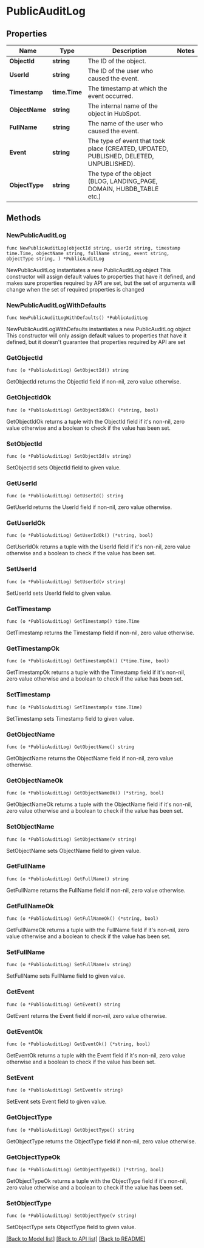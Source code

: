 # PublicAuditLog

## Properties

Name | Type | Description | Notes
------------ | ------------- | ------------- | -------------
**ObjectId** | **string** | The ID of the object. | 
**UserId** | **string** | The ID of the user who caused the event. | 
**Timestamp** | **time.Time** | The timestamp at which the event occurred. | 
**ObjectName** | **string** | The internal name of the object in HubSpot. | 
**FullName** | **string** | The name of the user who caused the event. | 
**Event** | **string** | The type of event that took place (CREATED, UPDATED, PUBLISHED, DELETED, UNPUBLISHED). | 
**ObjectType** | **string** | The type of the object (BLOG, LANDING_PAGE, DOMAIN, HUBDB_TABLE etc.) | 

## Methods

### NewPublicAuditLog

`func NewPublicAuditLog(objectId string, userId string, timestamp time.Time, objectName string, fullName string, event string, objectType string, ) *PublicAuditLog`

NewPublicAuditLog instantiates a new PublicAuditLog object
This constructor will assign default values to properties that have it defined,
and makes sure properties required by API are set, but the set of arguments
will change when the set of required properties is changed

### NewPublicAuditLogWithDefaults

`func NewPublicAuditLogWithDefaults() *PublicAuditLog`

NewPublicAuditLogWithDefaults instantiates a new PublicAuditLog object
This constructor will only assign default values to properties that have it defined,
but it doesn't guarantee that properties required by API are set

### GetObjectId

`func (o *PublicAuditLog) GetObjectId() string`

GetObjectId returns the ObjectId field if non-nil, zero value otherwise.

### GetObjectIdOk

`func (o *PublicAuditLog) GetObjectIdOk() (*string, bool)`

GetObjectIdOk returns a tuple with the ObjectId field if it's non-nil, zero value otherwise
and a boolean to check if the value has been set.

### SetObjectId

`func (o *PublicAuditLog) SetObjectId(v string)`

SetObjectId sets ObjectId field to given value.


### GetUserId

`func (o *PublicAuditLog) GetUserId() string`

GetUserId returns the UserId field if non-nil, zero value otherwise.

### GetUserIdOk

`func (o *PublicAuditLog) GetUserIdOk() (*string, bool)`

GetUserIdOk returns a tuple with the UserId field if it's non-nil, zero value otherwise
and a boolean to check if the value has been set.

### SetUserId

`func (o *PublicAuditLog) SetUserId(v string)`

SetUserId sets UserId field to given value.


### GetTimestamp

`func (o *PublicAuditLog) GetTimestamp() time.Time`

GetTimestamp returns the Timestamp field if non-nil, zero value otherwise.

### GetTimestampOk

`func (o *PublicAuditLog) GetTimestampOk() (*time.Time, bool)`

GetTimestampOk returns a tuple with the Timestamp field if it's non-nil, zero value otherwise
and a boolean to check if the value has been set.

### SetTimestamp

`func (o *PublicAuditLog) SetTimestamp(v time.Time)`

SetTimestamp sets Timestamp field to given value.


### GetObjectName

`func (o *PublicAuditLog) GetObjectName() string`

GetObjectName returns the ObjectName field if non-nil, zero value otherwise.

### GetObjectNameOk

`func (o *PublicAuditLog) GetObjectNameOk() (*string, bool)`

GetObjectNameOk returns a tuple with the ObjectName field if it's non-nil, zero value otherwise
and a boolean to check if the value has been set.

### SetObjectName

`func (o *PublicAuditLog) SetObjectName(v string)`

SetObjectName sets ObjectName field to given value.


### GetFullName

`func (o *PublicAuditLog) GetFullName() string`

GetFullName returns the FullName field if non-nil, zero value otherwise.

### GetFullNameOk

`func (o *PublicAuditLog) GetFullNameOk() (*string, bool)`

GetFullNameOk returns a tuple with the FullName field if it's non-nil, zero value otherwise
and a boolean to check if the value has been set.

### SetFullName

`func (o *PublicAuditLog) SetFullName(v string)`

SetFullName sets FullName field to given value.


### GetEvent

`func (o *PublicAuditLog) GetEvent() string`

GetEvent returns the Event field if non-nil, zero value otherwise.

### GetEventOk

`func (o *PublicAuditLog) GetEventOk() (*string, bool)`

GetEventOk returns a tuple with the Event field if it's non-nil, zero value otherwise
and a boolean to check if the value has been set.

### SetEvent

`func (o *PublicAuditLog) SetEvent(v string)`

SetEvent sets Event field to given value.


### GetObjectType

`func (o *PublicAuditLog) GetObjectType() string`

GetObjectType returns the ObjectType field if non-nil, zero value otherwise.

### GetObjectTypeOk

`func (o *PublicAuditLog) GetObjectTypeOk() (*string, bool)`

GetObjectTypeOk returns a tuple with the ObjectType field if it's non-nil, zero value otherwise
and a boolean to check if the value has been set.

### SetObjectType

`func (o *PublicAuditLog) SetObjectType(v string)`

SetObjectType sets ObjectType field to given value.



[[Back to Model list]](../README.md#documentation-for-models) [[Back to API list]](../README.md#documentation-for-api-endpoints) [[Back to README]](../README.md)



